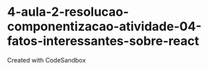 # 4-aula-2-resolucao-componentizacao-atividade-04-fatos-interessantes-sobre-react
Created with CodeSandbox
